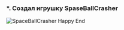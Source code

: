 ### *. Создал игрушку SpaseBallCrasher





![SpaceBallCrasher Happy End](https://github.com/user-attachments/assets/9d5e5c6d-364c-4d89-b87b-ea2dc1b9d3bf)
